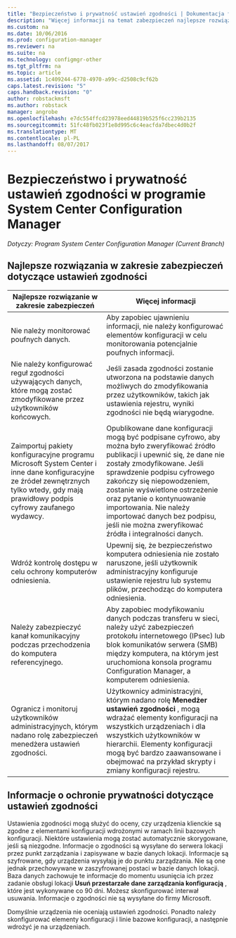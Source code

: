 ```yaml
---
title: "Bezpieczeństwo i prywatność ustawień zgodności | Dokumentacja firmy Microsoft"
description: "Więcej informacji na temat zabezpieczeń najlepsze rozwiązania dotyczące ustawień zgodności w programie System Center Configuration Manager."
ms.custom: na
ms.date: 10/06/2016
ms.prod: configuration-manager
ms.reviewer: na
ms.suite: na
ms.technology: configmgr-other
ms.tgt_pltfrm: na
ms.topic: article
ms.assetid: 1c409244-6778-4970-a99c-d2508c9cf62b
caps.latest.revision: "5"
caps.handback.revision: "0"
author: robstackmsft
ms.author: robstack
manager: angrobe
ms.openlocfilehash: e7dc554ffcd23978eed44819b525f6cc239b2135
ms.sourcegitcommit: 51fc48fb023f1e8d995c6c4eacfda7dbec4d0b2f
ms.translationtype: MT
ms.contentlocale: pl-PL
ms.lasthandoff: 08/07/2017
---
```

# <a name="security-and-privacy-for-compliance-settings-in-system-center-configuration-manager"></a>Bezpieczeństwo i prywatność ustawień zgodności w programie System Center Configuration Manager

*Dotyczy: Program System Center Configuration Manager (Current Branch)*


## <a name="security-best-practices-for-compliance-settings"></a>Najlepsze rozwiązania w zakresie zabezpieczeń dotyczące ustawień zgodności  

|Najlepsze rozwiązanie w zakresie zabezpieczeń|Więcej informacji|  
|----------------------------|----------------------|  
|Nie należy monitorować poufnych danych.|Aby zapobiec ujawnieniu informacji, nie należy konfigurować elementów konfiguracji w celu monitorowania potencjalnie poufnych informacji.|  
|Nie należy konfigurować reguł zgodności używających danych, które mogą zostać zmodyfikowane przez użytkowników końcowych.|Jeśli zasada zgodności zostanie utworzona na podstawie danych możliwych do zmodyfikowania przez użytkowników, takich jak ustawienia rejestru, wyniki zgodności nie będą wiarygodne.|  
|Zaimportuj pakiety konfiguracyjne programu Microsoft System Center i inne dane konfiguracyjne ze źródeł zewnętrznych tylko wtedy, gdy mają prawidłowy podpis cyfrowy zaufanego wydawcy.|Opublikowane dane konfiguracji mogą być podpisane cyfrowo, aby można było zweryfikować źródło publikacji i upewnić się, że dane nie zostały zmodyfikowane. Jeśli sprawdzenie podpisu cyfrowego zakończy się niepowodzeniem, zostanie wyświetlone ostrzeżenie oraz pytanie o kontynuowanie importowania. Nie należy importować danych bez podpisu, jeśli nie można zweryfikować źródła i integralności danych.|  
|Wdróż kontrolę dostępu w celu ochrony komputerów odniesienia.|Upewnij się, że bezpieczeństwo komputera odniesienia nie zostało naruszone, jeśli użytkownik administracyjny konfiguruje ustawienie rejestru lub systemu plików, przechodząc do komputera odniesienia.|  
|Należy zabezpieczyć kanał komunikacyjny podczas przechodzenia do komputera referencyjnego.|Aby zapobiec modyfikowaniu danych podczas transferu w sieci, należy użyć zabezpieczeń protokołu internetowego (IPsec) lub blok komunikatów serwera (SMB) między komputera, na którym jest uruchomiona konsola programu Configuration Manager, a komputerem odniesienia.|  
|Ogranicz i monitoruj użytkowników administracyjnych, którym nadano rolę zabezpieczeń menedżera ustawień zgodności.|Użytkownicy administracyjni, którym nadano rolę **Menedżer ustawień zgodności** , mogą wdrażać elementy konfiguracji na wszystkich urządzeniach i dla wszystkich użytkowników w hierarchii. Elementy konfiguracji mogą być bardzo zaawansowane i obejmować na przykład skrypty i zmiany konfiguracji rejestru.|  

## <a name="privacy-information-for-compliance-settings"></a>Informacje o ochronie prywatności dotyczące ustawień zgodności  
 Ustawienia zgodności mogą służyć do oceny, czy urządzenia klienckie są zgodne z elementami konfiguracji wdrożonymi w ramach linii bazowych konfiguracji. Niektóre ustawienia mogą zostać automatycznie skorygowane, jeśli są niezgodne. Informacje o zgodności są wysyłane do serwera lokacji przez punkt zarządzania i zapisywane w bazie danych lokacji. Informacje są szyfrowane, gdy urządzenia wysyłają je do punktu zarządzania. Nie są one jednak przechowywane w zaszyfrowanej postaci w bazie danych lokacji. Baza danych zachowuje te informacje do momentu usunięcia ich przez zadanie obsługi lokacji **Usuń przestarzałe dane zarządzania konfiguracją** , które jest wykonywane co 90 dni. Możesz skonfigurować interwał usuwania. Informacje o zgodności nie są wysyłane do firmy Microsoft.  

 Domyślnie urządzenia nie oceniają ustawień zgodności. Ponadto należy skonfigurować elementy konfiguracji i linie bazowe konfiguracji, a następnie wdrożyć je na urządzeniach.  

